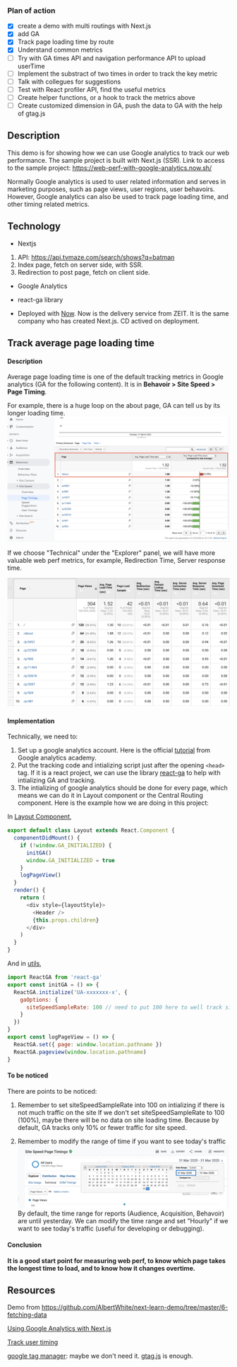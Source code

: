 ### Plan of action

- [x] create a demo with multi routings with Next.js
- [x] add GA
- [x] Track page loading time by route
- [x] Understand common metrics
- [ ] Try with GA times API and navigation performance API to upload userTime 
- [ ] Implement the substract of two times in order to track the key metric
- [ ] Talk with collegues for suggestions
- [ ] Test with React profiler API, find the useful metrics
- [ ] Create helper functions, or a hook to track the metrics above
- [ ] Create customized dimension in GA, push the data to GA with the help of gtag.js

## Description

This demo is for showing how we can use Google analytics to track our web performance. The sample project is built with Next.js (SSR). Link to access to the sample project: https://web-perf-with-google-analytics.now.sh/

Normally Google analytics is used to user related information and serves in marketing purposes, such as page views, user regions, user behavoirs. However, Google analytics can also be used to track page loading time, and other timing related metrics.

## Technology 

- Nextjs
1. API: https://api.tvmaze.com/search/shows?q=batman
2. Index page, fetch on server side, with SSR.
3. Redirection to post page, fetch on client side.

- Google Analytics

- react-ga library

- Deployed with [Now](https://zeit.co/dashboard). Now is the delivery service from ZEIT. It is the same company who has created Next.js. CD actived on deployment.


## Track average page loading time

#### Description
Average page loading time is one of the default tracking metrics in Google analytics (GA for the following content). It is in **Behavoir > Site Speed > Page Timing**. 

For example, there is a huge loop on the about page, GA can tell us by its longer loading time.
![](https://raw.githubusercontent.com/AlbertWhite/WebPerf-with-Google-Analytics/master/images/1.png)

If we choose "Technical" under the "Explorer" panel, we will have more valuable web perf metrics, for example, Redirection Time, Server response time.

![](https://raw.githubusercontent.com/AlbertWhite/WebPerf-with-Google-Analytics/master/images/3.png)

#### Implementation

Technically, we need to:
1. Set up a google analytics account. Here is the official [tutorial](https://analytics.google.com/analytics/academy/course/6/unit/1/lesson/3) from Google analytics academy.
2. Put the tracking code and intializing script just after the opening `<head>` tag. If it is a react project, we can use the library [react-ga](https://github.com/react-ga/react-ga) to help with intializing GA and tracking. 
3. The intializing of google analytics should be done for every page, which means we can do it in Layout component or the Central Routing component. Here is the example how we are doing in this project:

In [Layout Component](https://github.com/AlbertWhite/WebPerf-with-Google-Analytics/blob/master/components/MyLayout.js),
```js
export default class Layout extends React.Component {
  componentDidMount() {
    if (!window.GA_INITIALIZED) {
      initGA()
      window.GA_INITIALIZED = true
    }
    logPageView()
  }
  render() {
    return (
      <div style={layoutStyle}>
        <Header />
        {this.props.children}
      </div>
    )
  }
}
```

And in [utils](https://github.com/AlbertWhite/WebPerf-with-Google-Analytics/blob/master/utils/analytics.js),
```js
import ReactGA from 'react-ga'
export const initGA = () => {
  ReactGA.initialize('UA-xxxxxxx-x', {
    gaOptions: {
      siteSpeedSampleRate: 100 // need to put 100 here to well track site speed
    }
  })
}
export const logPageView = () => {
  ReactGA.set({ page: window.location.pathname })
  ReactGA.pageview(window.location.pathname)
}
```

#### To be noticed
There are points to be noticed:

1. Remember to set siteSpeedSampleRate into 100 on intializing if there is not much traffic on the site
If we don't set siteSpeedSampleRate to 100 (100%), maybe there will be no data on site loading time. Because by default, GA tracks only 10% or fewer traffic for site speed.  

2. Remember to modify the range of time if you want to see today's traffic
![](https://raw.githubusercontent.com/AlbertWhite/WebPerf-with-Google-Analytics/master/images/2.png)
By default, the time range for reports (Audience, Acquisition, Behavoir) are until yesterday. We can modify the time range and set "Hourly" if we want to see today's traffic (useful for developing or debugging).

#### Conclusion
**It is a good start point for measuring web perf, to know which page takes the longest time to load, and to know how it changes overtime.**

## Resources

Demo from https://github.com/AlbertWhite/next-learn-demo/tree/master/6-fetching-data

[Using Google Analytics with Next.js](https://medium.com/@austintoddj/using-google-analytics-with-next-js-423ea2d16a98)


[Track user timing](https://developers.google.com/analytics/devguides/collection/analyticsjs/user-timings)

[google tag manager](https://analytics.google.com/analytics/academy/course/5/unit/1/lesson/2): maybe we don't need it. [gtag.js](https://developers.google.com/gtagjs) is enough.
